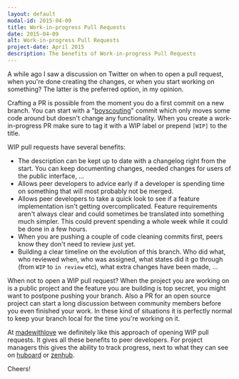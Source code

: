 ```yaml
---
layout: default
modal-id: 2015-04-09
title: Work-in-progress Pull Requests
date: 2015-04-09
alt: Work-in-progress Pull Requests
project-date: April 2015
description: The benefits of Work-in-progress Pull Requests
---
```


A while ago I saw a discussion on Twitter on when to open a pull request,
when you're done creating the changes, or when you start working on something?
The latter is the preferred option, in my opinion.

Crafting a PR is possible from the moment you do a first commit on a new branch. You can start with a "[boyscouting](http://jason.pureconcepts.net/2015/01/are-you-a-boy-scout/)"
commit which only moves some code around but doesn't change any functionality. When you create
a work-in-progress PR make sure to tag it with a WIP label or prepend `[WIP]` to the title.

WIP pull requests have several benefits:

- The description can be kept up to date with a changelog right from the start. You can keep documenting changes, needed changes for users of the public interface, ...
- Allows peer developers to advice early if a developer is spending time on something that will most probably not be merged.
- Allows peer developers to take a quick look to see if a feature implementation isn't getting overcomplicated. Feature requirements aren't always clear and could sometimes be translated into something much simpler. This could prevent spending a whole week while it could be done in a few hours.
- When you are pushing a couple of code cleaning commits first, peers know they don't need to review just yet.
- Building a clear timeline on the evolution of this branch. Who did what, who reviewed when, who was assigned, what states did it go through (from `WIP` to `in review` etc), what extra changes have been made, ...

When not to open a WIP pull request?
When the project you are working on is a public project and the feature you are building is top secret,
you might want to postpone pushing your branch. Also a PR for an open source project can start a long discussion
between community members before you even finished your work. In these kind of situations it is perfectly normal
to keep your branch local for the time you're working on it.

At [madewithlove](http://mwl.be) we definitely like this approach of opening WIP pull requests.
It gives all these benefits to peer developers. For project managers this gives the ability to track
progress, next to what they can see on [huboard](https://huboard.com) or [zenhub](https://www.zenhub.io/).

Cheers!
